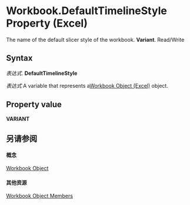 
# Workbook.DefaultTimelineStyle Property (Excel)

The name of the default slicer style of the workbook.  **Variant**. Read/Write


## Syntax

 _表达式_. **DefaultTimelineStyle**

 _表达式_ A variable that represents a[Workbook Object (Excel)](8c00aa60-c974-eed3-0812-3c9625eb0d4c.md) object.


## Property value

 **VARIANT**


## 另请参阅


#### 概念


[Workbook Object](8c00aa60-c974-eed3-0812-3c9625eb0d4c.md)
#### 其他资源


[Workbook Object Members](http://msdn.microsoft.com/library/dce102a3-25de-3ff4-2ce5-bc56e08baca7%28Office.15%29.aspx)